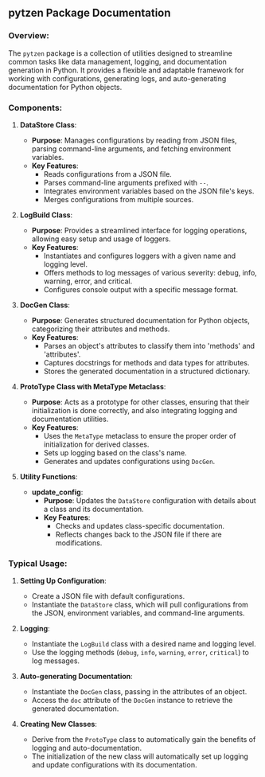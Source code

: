 ## **pytzen Package Documentation**

### Overview:
The `pytzen` package is a collection of utilities designed to streamline common tasks like data management, logging, and documentation generation in Python. It provides a flexible and adaptable framework for working with configurations, generating logs, and auto-generating documentation for Python objects.

### Components:

1. **DataStore Class**:
    - **Purpose**: Manages configurations by reading from JSON files, parsing command-line arguments, and fetching environment variables.
    - **Key Features**:
        - Reads configurations from a JSON file.
        - Parses command-line arguments prefixed with `--`.
        - Integrates environment variables based on the JSON file's keys.
        - Merges configurations from multiple sources.

2. **LogBuild Class**:
    - **Purpose**: Provides a streamlined interface for logging operations, allowing easy setup and usage of loggers.
    - **Key Features**:
        - Instantiates and configures loggers with a given name and logging level.
        - Offers methods to log messages of various severity: debug, info, warning, error, and critical.
        - Configures console output with a specific message format.

3. **DocGen Class**:
    - **Purpose**: Generates structured documentation for Python objects, categorizing their attributes and methods.
    - **Key Features**:
        - Parses an object's attributes to classify them into 'methods' and 'attributes'.
        - Captures docstrings for methods and data types for attributes.
        - Stores the generated documentation in a structured dictionary.

4. **ProtoType Class with MetaType Metaclass**:
    - **Purpose**: Acts as a prototype for other classes, ensuring that their initialization is done correctly, and also integrating logging and documentation utilities.
    - **Key Features**:
        - Uses the `MetaType` metaclass to ensure the proper order of initialization for derived classes.
        - Sets up logging based on the class's name.
        - Generates and updates configurations using `DocGen`.

5. **Utility Functions**:
    - **update_config**:
        - **Purpose**: Updates the `DataStore` configuration with details about a class and its documentation.
        - **Key Features**:
            - Checks and updates class-specific documentation.
            - Reflects changes back to the JSON file if there are modifications.

### Typical Usage:

1. **Setting Up Configuration**:
    - Create a JSON file with default configurations.
    - Instantiate the `DataStore` class, which will pull configurations from the JSON, environment variables, and command-line arguments.

2. **Logging**:
    - Instantiate the `LogBuild` class with a desired name and logging level.
    - Use the logging methods (`debug`, `info`, `warning`, `error`, `critical`) to log messages.

3. **Auto-generating Documentation**:
    - Instantiate the `DocGen` class, passing in the attributes of an object.
    - Access the `doc` attribute of the `DocGen` instance to retrieve the generated documentation.

4. **Creating New Classes**:
    - Derive from the `ProtoType` class to automatically gain the benefits of logging and auto-documentation.
    - The initialization of the new class will automatically set up logging and update configurations with its documentation.